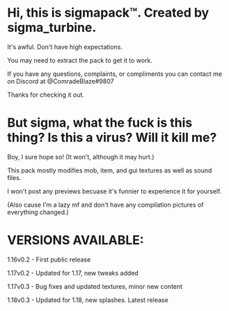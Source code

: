 **Hi, this is sigmapack™️. Created by sigma_turbine.**
============================================

It's awful. Don't have high expectations.

You may need to extract the pack to get it to work. 

If you have any questions, complaints, or compliments you can contact me on Discord at @ComradeBlaze#9807

Thanks for checking it out.


**But sigma, what the fuck is this thing? Is this a virus? Will it kill me?**
============================================

Boy, I sure hope so! (It won't, although it may hurt.)

This pack mostly modifies mob, item, and gui textures as well as sound files.

I won't post any previews becuase it's funnier to experience it for yourself.

(Also cause I'm a lazy mf and don't have any compilation pictures of everything changed.)


**VERSIONS AVAILABLE:**
============================================

1.16v0.2 - First public release 

1.17v0.2 - Updated for 1.17, new tweaks added

1.17v0.3 - Bug fixes and updated textures, minor new content

1.18v0.3 - Updated for 1.18, new splashes. Latest release
